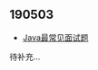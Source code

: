 ## 190503
- [Java最常见面试题](https://github.com/josonle/Interview-Summary/blob/master/%E9%9D%A2%E8%AF%95%E9%A2%98%E5%BD%92%E7%BA%B3/Java%E6%9C%80%E5%B8%B8%E8%A7%81%E9%9D%A2%E8%AF%95%E9%A2%98.md)

待补充...

